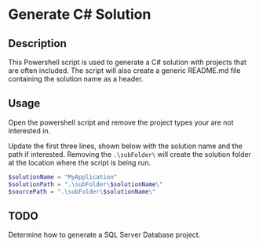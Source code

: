 # Generate C# Solution

## Description
This Powershell script is used to generate a C# solution with projects that are often included.
The script will also create a generic README.md file containing the solution name as a header.

## Usage

Open the powershell script and remove the project types your are not interested in.

Update the first three lines, shown below with the solution name and the path if interested. Removing the `.\subFolder\` will create the solution folder at the location where the script is being run.

``` powershell
$solutionName = "MyApplication"
$solutionPath = ".\subFolder\$solutionName\"
$sourcePath = ".\subFolder\$solutionName\"
```

## TODO
Determine how to generate a SQL Server Database project.
